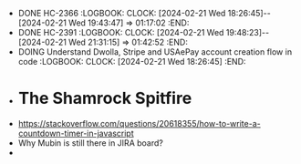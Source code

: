 - DONE HC-2366
  :LOGBOOK:
  CLOCK: [2024-02-21 Wed 18:26:45]--[2024-02-21 Wed 19:43:47] =>  01:17:02
  :END:
- DONE HC-2391
  :LOGBOOK:
  CLOCK: [2024-02-21 Wed 19:48:23]--[2024-02-21 Wed 21:31:15] =>  01:42:52
  :END:
- DOING Understand Dwolla, Stripe and USAePay account creation flow in code
  :LOGBOOK:
  CLOCK: [2024-02-21 Wed 18:26:45]
  :END:
- # The Shamrock Spitfire
- https://stackoverflow.com/questions/20618355/how-to-write-a-countdown-timer-in-javascript
- Why Mubin is still there in JIRA board?
-